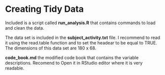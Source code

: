 # Creating Tidy Data

Included is a script called **run_analysis.R** that contains commands to load and clean the data.

The data set is included in the **subject_activity.txt** file. I recommend to read it using the read.table function and to set the headear to be equal to TRUE. The dimensions of this data set are 180 x 68.

**code_book.md** the modified code book that contains the variable descriptions. Recomend to Open it in RStudio editor where it is very readable.